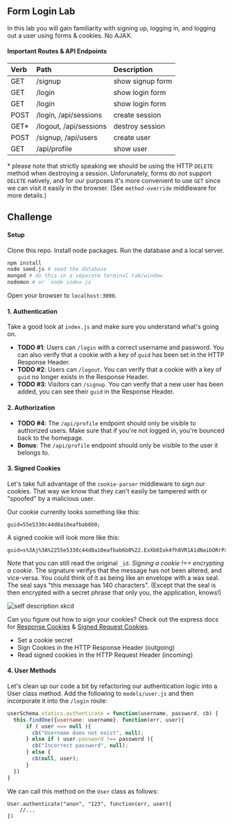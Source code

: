 ## Form Login Lab

In this lab you will gain familiarity with signing up, logging in, and logging out a user using forms & cookies. No AJAX.

#### Important Routes & API Endpoints
| Verb | Path | Description |
|:-----|:-----|:------------|
| GET | /signup | show signup form |
| GET | /login | show login form |
| GET | /login | show login form |
| POST | /login, /api/sessions | create session |
| GET\* | /logout, /api/sessions | destroy session |
| POST | /signup, /api/users | create user |
| GET | /api/profile | show user |

\* please note that strictly speaking we should be using the HTTP `DELETE` method when destroying a session. Unforunately, forms do not support `DELETE` natively, and for our purposes it's more convenient to use `GET` since we can visit it easily in the browser. (See `method-override` middleware for more details.)

## Challenge
#### Setup
Clone this repo. Install node packages. Run the database and a local server.
``` bash
npm install
node seed.js # seed the database
mongod # do this in a separate terminal tab/window
nodemon # or `node index.js`
```

Open your browser to `localhost:3000`.

#### 1. Authentication
Take a good look at `index.js` and make sure you understand what's going on.

- **TODO #1**: Users can `/login` with a correct username and password. You can also verify that a cookie with a key of `guid` has been set in the HTTP Response Header.
- **TODO #2**: Users can `/logout`. You can verify that a cookie with a key of `guid` no longer exists in the Response Header.
- **TODO #3**: Visitors can `/signup`. You can verify that a new user has been added, you can see their `guid` in the Response Header.

#### 2. Authorization
- **TODO #4**: The `/api/profile` endpoint should only be visible to authorized users. Make sure that if you're not logged in, you're bounced back to the homepage.
- **Bonus**: The `/api/profile` endpoint should only be visible to the user it belongs to.

#### 3. Signed Cookies
Let's take full advantage of the `cookie-parser` middleware to sign our cookies. That way we know that they can't easily be tampered with or "spoofed" by a malicious user.

Our cookie currently looks something like this:
```
guid=55e5330c44d8a10eafbab6b0;
```

A signed cookie will look more like this:

```
guid=s%3Aj%3A%2255e5330c44d8a10eafbab6b0%22.ExXb0Iuk4fh8VR1A1dNaibORrPxHDpJSjVYunsIw%2FXw
```

Note that you can still read the original `_id`. _Signing a cookie !== encrypting a cookie._ The signature verifys that the message has not been altered, and vice-versa. You could think of it as being like an envelope with a wax seal. The seal says "this message has 140 characters". (Except that the seal is then encrypted with a secret phrase that only you, the application, knows!)

![self description xkcd](http://imgs.xkcd.com/comics/self_description.png)

Can you figure out how to sign your cookies? Check out the express docs for [Response Cookies](http://expressjs.com/api.html#res.cookie) & [Signed Request Cookies](http://expressjs.com/api.html#req.signedCookies).

- Set a cookie secret
- Sign Cookies in the HTTP Response Header (outgoing)
- Read signed cookies in the HTTP Request Header (incoming)

#### 4. User Methods
Let's clean up our code a bit by refactoring our authentication logic into a User class method. Add the following to `models/user.js` and then incorporate it into the `/login` route:

``` javascript
userSchema.statics.authenticate = function(username, password, cb) {
  this.findOne({username: username}, function(err, user){
      if ( user === null ){
        cb("Username does not exist", null);
      } else if ( user.password !== password ){
        cb("Incorrect password", null);
      } else {
        cb(null, user);
      }
  })
}
```

We can call this method on the `User` class as follows:

```
User.authenticate("anon", "123", function(err, user){
    //...
})
```
